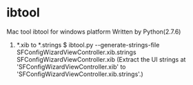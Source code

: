 ibtool
=========

Mac tool ibtool for windows platform
Written by Python(2.7.6)

1. *.xib to *.strings
	$ ibtool.py --generate-strings-file SFConfigWizardViewController.xib.strings SFConfigWizardViewController.xib
(Extract the UI strings at 'SFConfigWizardViewController.xib' to 'SFConfigWizardViewController.xib.strings'.)